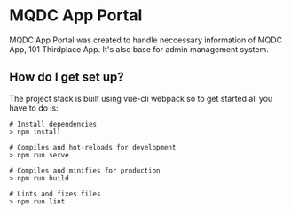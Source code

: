 # MQDC App Portal
MQDC App Portal was created to handle neccessary information of MQDC App, 101 Thirdplace App. It's also base for admin management system.

## How do I get set up? ##
The project stack is built using vue-cli webpack so to get started all you have to do is:

```
# Install dependencies
> npm install

# Compiles and hot-reloads for development
> npm run serve

# Compiles and minifies for production
> npm run build

# Lints and fixes files
> npm run lint
```
